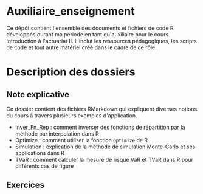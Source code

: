 # Auxiliaire_enseignement
Ce dépôt contient l'ensemble des documents et fichiers de code R développés durant ma période en tant qu'auxiliaire pour le cours Introduction à l'actuariat II. Il inclut les ressources pédagogiques, les scripts de code et tout autre matériel créé dans le cadre de ce rôle.

# Description des dossiers

## Note explicative
Ce dossier contient des fichiers RMarkdown qui expliquent diverses notions du cours à travers plusieurs exemples d'application.
- Inver_Fn_Rep : comment inverser des fonctions de répartition par la méthode par interpolation dans R
- Optimize : comment utiliser la fonction `Optimize` de R
- Simulation : explication de la méthode de simulation Monte-Carlo et ses applications dans R
- TVaR : comment calculer la mesure de risque VaR et TVaR dans R pour différents cas de figure

## Exercices 
